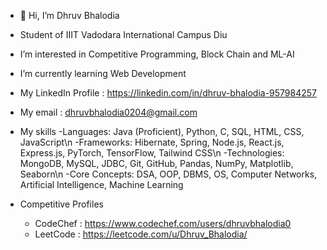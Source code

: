 - 👋 Hi, I’m Dhruv Bhalodia
- Student of IIIT Vadodara International Campus Diu
- I’m interested in Competitive Programming, Block Chain and ML-AI
- I’m currently learning Web Development

- My LinkedIn Profile : https://linkedin.com/in/dhruv-bhalodia-957984257
- My email : dhruvbhalodia0204@gmail.com

- My skills
   -Languages: Java (Proficient), Python, C, SQL, HTML, CSS, JavaScript\n
   -Frameworks: Hibernate, Spring, Node.js, React.js, Express.js, PyTorch, TensorFlow, Tailwind CSS\n
   -Technologies: MongoDB, MySQL, JDBC, Git, GitHub, Pandas, NumPy, Matplotlib, Seaborn\n
   -Core Concepts: DSA, OOP, DBMS, OS, Computer Networks, Artificial Intelligence, Machine Learning 

- Competitive Profiles
    - CodeChef : https://www.codechef.com/users/dhruvbhalodia0
    - LeetCode : https://leetcode.com/u/Dhruv_Bhalodia/
